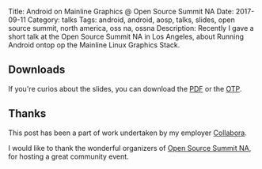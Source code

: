 Title: Android on Mainline Graphics @ Open Source Summit NA
Date: 2017-09-11
Category: talks
Tags: android, android, aosp, talks, slides, open source summit, north america, oss na, ossna
Description: Recently I gave a short talk at the Open Source Summit NA in Los Angeles, about Running Android ontop op the Mainline Linux Graphics Stack.

## Downloads
If you're curios about the slides, you can download the [PDF](/files/2017-09-11/oss_na_2017_android_oss_graphics.pdf) or
the [OTP](/files/2017-09-11/oss_na_2017_android_oss_graphics.otp).


## Thanks

This post has been a part of work undertaken by my employer [Collabora](http://www.collabora.com).

I would like to thank the wonderful organizers of [Open Source Summit NA](https://ossna2017.sched.com/),
for hosting a great community event.
